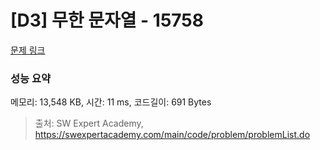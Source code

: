 # [D3] 무한 문자열 - 15758 

[문제 링크](https://swexpertacademy.com/main/code/problem/problemDetail.do?contestProbId=AYP5JmsqcngDFATW) 

### 성능 요약

메모리: 13,548 KB, 시간: 11 ms, 코드길이: 691 Bytes



> 출처: SW Expert Academy, https://swexpertacademy.com/main/code/problem/problemList.do
